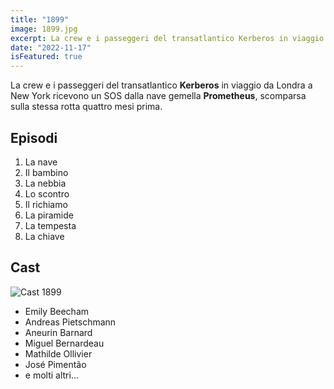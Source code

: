 ```yaml
---
title: "1899"
image: 1899.jpg
excerpt: La crew e i passeggeri del transatlantico Kerberos in viaggio da Londra a New York ricevono un SOS dalla nave gemella Prometheus, scomparsa sulla stessa rotta 4 mesi prima.
date: "2022-11-17"
isFeatured: true
---
```


La crew e i passeggeri del transatlantico **Kerberos** in viaggio da Londra a New York ricevono un SOS dalla nave gemella **Prometheus**, scomparsa sulla stessa rotta quattro mesi prima.

## Episodi
1. La nave
2. Il bambino
3. La nebbia
4. Lo scontro
5. Il richiamo
6. La piramide
7. La tempesta
8. La chiave

## Cast
![Cast 1899](/images/posts/1899/cast.jpg)
- Emily Beecham
- Andreas Pietschmann
- Aneurin Barnard
- Miguel Bernardeau
- Mathilde Ollivier
- José Pimentão
- e molti altri...